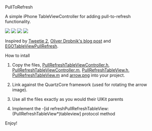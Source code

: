 PullToRefresh

A simple iPhone TableViewController for adding pull-to-refresh functionality.

![](http://s3.amazonaws.com/leah.baconfile.com/blog/refresh-small-1.png)
![](http://s3.amazonaws.com/leah.baconfile.com/blog/refresh-small-2.png)
![](http://s3.amazonaws.com/leah.baconfile.com/blog/refresh-small-3.png)
![](http://s3.amazonaws.com/leah.baconfile.com/blog/refresh-small-4.png)

Inspired by [Tweetie 2](http://www.atebits.com/tweetie-iphone/), [Oliver Drobnik's blog post](http://www.drobnik.com/touch/2009/12/how-to-make-a-pull-to-reload-tableview-just-like-tweetie-2/)
and [EGOTableViewPullRefresh](http://github.com/enormego/EGOTableViewPullRefresh).


How to intall

1. Copy the files, [PullRefreshTableViewController.h](https://github.com/andylanddev/PullToRefresh/raw/master/Classes/PullRefreshTableViewController.h),
[PullRefreshTableViewController.m](https://github.com/andylanddev/PullToRefresh/raw/master/Classes/PullRefreshTableViewController.m), 
[PullRefreshTableView.h](https://github.com/andylanddev/PullToRefresh/raw/master/Classes/PullRefreshTableView.h), 
[PullRefreshTableView.m](https://github.com/andylanddev/PullToRefresh/raw/master/Classes/PullRefreshTableView.m)
and [arrow.png](http://github.com/leah/PullToRefresh/raw/master/arrow.png) into your project.

2. Link against the QuartzCore framework (used for rotating the arrow image).

3. Use all the files exactly as you would their UIKit parents

4. Implement the -[id<PullRefreshTableViewDataSource> refreshPullRefreshTableView:(PullRefreshTableView*)tableview] protocol method


Enjoy!
